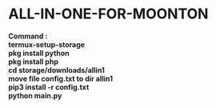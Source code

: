 # ALL-IN-ONE-FOR-MOONTON

<strong>
Command :<br>
termux-setup-storage<br>
pkg install python<br>
pkg install php<br>
cd storage/downloads/allin1<br>
move file config.txt to dir allin1 <br>
pip3 install -r config.txt<br>
python main.py</strong><br>
